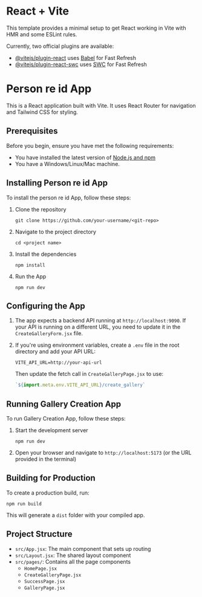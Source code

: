 # React + Vite

This template provides a minimal setup to get React working in Vite with HMR and some ESLint rules.

Currently, two official plugins are available:

- [@vitejs/plugin-react](https://github.com/vitejs/vite-plugin-react/blob/main/packages/plugin-react/README.md) uses [Babel](https://babeljs.io/) for Fast Refresh
- [@vitejs/plugin-react-swc](https://github.com/vitejs/vite-plugin-react-swc) uses [SWC](https://swc.rs/) for Fast Refresh

# Person re id  App

This is a React application built with Vite. It uses React Router for navigation and Tailwind CSS for styling.

## Prerequisites

Before you begin, ensure you have met the following requirements:

* You have installed the latest version of [Node.js and npm](https://nodejs.org/)
* You have a Windows/Linux/Mac machine.

## Installing Person re id App

To install the person re id App, follow these steps:

1. Clone the repository
   ```
   git clone https://github.com/your-username/<git-repo>
   ```
2. Navigate to the project directory
   ```
   cd <project name>
   ```
3. Install the dependencies
   ```
   npm install
   ```
4. Run the App
   ```
   npm run dev
   ```

## Configuring the App

1. The app expects a backend API running at `http://localhost:9090`. If your API is running on a different URL, you need to update it in the `CreateGalleryForm.jsx` file.

2. If you're using environment variables, create a `.env` file in the root directory and add your API URL:
   ```
   VITE_API_URL=http://your-api-url
   ```
   Then update the fetch call in `CreateGalleryPage.jsx` to use:
   ```javascript
   `${import.meta.env.VITE_API_URL}/create_gallery`
   ```

## Running Gallery Creation App

To run Gallery Creation App, follow these steps:

1. Start the development server
   ```
   npm run dev
   ```
2. Open your browser and navigate to `http://localhost:5173` (or the URL provided in the terminal)

## Building for Production

To create a production build, run:

```
npm run build
```

This will generate a `dist` folder with your compiled app.

## Project Structure

- `src/App.jsx`: The main component that sets up routing
- `src/Layout.jsx`: The shared layout component
- `src/pages/`: Contains all the page components
  - `HomePage.jsx`
  - `CreateGalleryPage.jsx`
  - `SuccessPage.jsx`
  - `GalleryPage.jsx`

